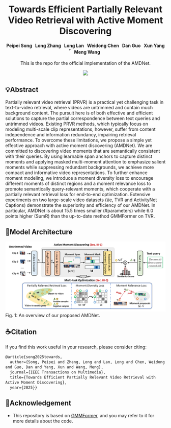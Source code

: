<div align="center">

# Towards Efficient Partially Relevant Video Retrieval with Active Moment Discovering

<h4 align="center">
  Peipei Song  &nbsp; 
  Long Zhang  &nbsp; 
  Long Lan  &nbsp; 
  Weidong Chen  &nbsp; 
  Dan Guo  &nbsp; 
  Xun Yang <sup>&dagger;</sup> &nbsp;
  Meng Wang  &nbsp;
</h4>

This is the repo for the official implementation of the AMDNet.
<br> 
<div>
    <a href="http://arxiv.org/abs/2504.10920"><img src="https://img.shields.io/badge/Arxiv-2403.11150-red"/></a>
</div>


</div>

## 💡Abstract
Partially relevant video retrieval (PRVR) is a practical yet challenging task in text-to-video retrieval, where videos are untrimmed and contain much background content. The pursuit here is of both effective and efficient solutions to capture the partial correspondence between text queries and untrimmed videos. Existing PRVR methods, which typically focus on modeling multi-scale clip representations, however, suffer from content independence and information redundancy, impairing retrieval performance. To overcome these limitations, we propose a simple yet effective approach with active moment discovering (AMDNet). We are committed to discovering video moments that are semantically consistent with their queries. By using learnable span anchors to capture distinct moments and applying masked multi-moment attention to emphasize salient moments while suppressing redundant backgrounds, we achieve more compact and informative video representations. To further enhance moment modeling, we introduce a moment diversity loss to encourage different moments of distinct regions and a moment relevance loss to promote semantically query-relevant moments, which cooperate with a partially relevant retrieval loss for end-to-end optimization. Extensive experiments on two large-scale video datasets (\ie, TVR and ActivityNet Captions) demonstrate the superiority and efficiency of our AMDNet. In particular, AMDNet is about 15.5 times smaller (\#parameters) while 6.0 points higher (SumR) than the up-to-date method GMMFormer on TVR. 

## 🚀Model Architecture
![Teaser figure](figs/main.png)
Fig. 1: An overview of our proposed AMDNet.

## ☕Citation
If you find this work useful in your research, please consider citing:
```
@article{song2025towards,
  author={Song, Peipei and Zhang, Long and Lan, Long and Chen, Weidong and Guo, Dan and Yang, Xun and Wang, Meng},
  journal={IEEE Transactions on Multimedia}, 
  title={Towards Efficient Partially Relevant Video Retrieval with Active Moment Discovering}, 
  year={2025}}
```

## 🍃Acknowledgement
- This repository is based on [GMMFormer](https://github.com/gimpong/AAAI24-GMMFormer), and you may refer to it for more details about the code. 
